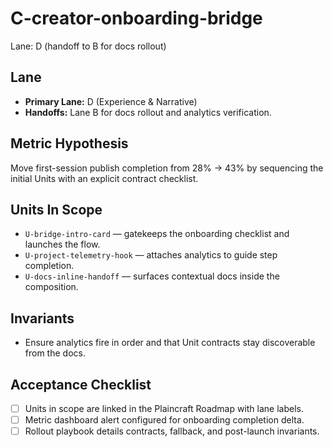 # C-creator-onboarding-bridge

Lane: D (handoff to B for docs rollout)

## Lane

- **Primary Lane:** D (Experience & Narrative)
- **Handoffs:** Lane B for docs rollout and analytics verification.

## Metric Hypothesis

Move first-session publish completion from 28% → 43% by sequencing the initial Units with an explicit contract checklist.

## Units In Scope

- `U-bridge-intro-card` — gatekeeps the onboarding checklist and launches the flow.
- `U-project-telemetry-hook` — attaches analytics to guide step completion.
- `U-docs-inline-handoff` — surfaces contextual docs inside the composition.

## Invariants

- Ensure analytics fire in order and that Unit contracts stay discoverable from the docs.

## Acceptance Checklist

- [ ] Units in scope are linked in the Plaincraft Roadmap with lane labels.
- [ ] Metric dashboard alert configured for onboarding completion delta.
- [ ] Rollout playbook details contracts, fallback, and post-launch invariants.
